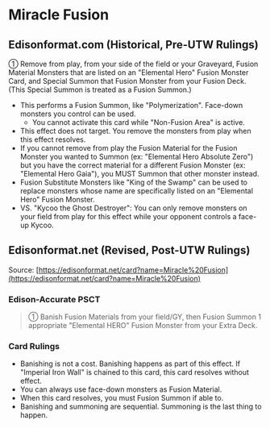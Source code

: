 # Miracle Fusion

## Edisonformat.com (Historical, Pre-UTW Rulings)

① Remove from play, from your side of the field or your Graveyard, Fusion Material Monsters that are listed on an "Elemental Hero" Fusion Monster Card, and Special Summon that Fusion Monster from your Fusion Deck. (This Special Summon is treated as a Fusion Summon.)

*   This performs a Fusion Summon, like "Polymerization". Face-down monsters you control can be used.
    *   You cannot activate this card while "Non-Fusion Area" is active.
*   This effect does not target. You remove the monsters from play when this effect resolves.
*   If you cannot remove from play the Fusion Material for the Fusion Monster you wanted to Summon (ex: "Elemental Hero Absolute Zero") but you have the correct material for a different Fusion Monster (ex: "Elemental Hero Gaia"), you MUST Summon that other monster instead.
*   Fusion Substitute Monsters like "King of the Swamp" can be used to replace monsters whose name are specifically listed on an "Elemental Hero" Fusion Monster.
*   VS. "Kycoo the Ghost Destroyer": You can only remove monsters on your field from play for this effect while your opponent controls a face-up Kycoo.

## Edisonformat.net (Revised, Post-UTW Rulings)

Source: [https://edisonformat.net/card?name=Miracle%20Fusion](https://edisonformat.net/card?name=Miracle%20Fusion)

### Edison-Accurate PSCT

> ① Banish Fusion Materials from your field/GY, then Fusion Summon 1 appropriate "Elemental HERO" Fusion Monster from your Extra Deck.

### Card Rulings

*   Banishing is not a cost.
Banishing happens as part of this effect.
If "Imperial Iron Wall" is chained to this card, this card resolves without effect.
*   You can always use face-down monsters as Fusion Material.
*   When this card resolves, you must Fusion Summon if able to.
*   Banishing and summoning are sequential. Summoning is the last thing to happen.
            